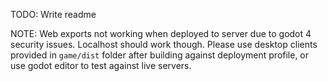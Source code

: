 TODO: Write readme

NOTE: Web exports not working when deployed to server due to godot 4 security issues. Localhost should work though. Please use desktop clients provided in `game/dist` folder after building against deployment profile, or use godot editor to test against live servers.
